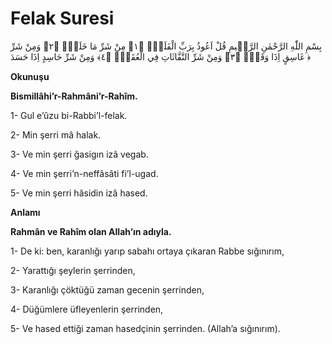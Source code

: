 # Felak Suresi


بِسْمِ اللّٰهِ الرَّحْمٰنِ الرَّح۪يمِ
قُلْ اَعُوذُ بِرَبِّ الْفَلَقِۙ ﴿١﴾ مِنْ شَرِّ مَا خَلَقَۙ ﴿٢﴾ وَمِنْ شَرِّ غَاسِقٍ اِذَا وَقَبَۙ ﴿٣﴾ وَمِنْ شَرِّ النَّفَّاثَاتِ فِي الْعُقَدِۙ ﴿٤﴾ وَمِنْ شَرِّ حَاسِدٍ اِذَا حَسَدَ ﴿

**Okunuşu**

**Bismillâhi’r-Rahmâni’r-Rahîm.**

1- Gul e’ûzu bi-Rabbi’l-felak.

2- Min şerri mâ halak.

3- Ve min şerri ğasigın izâ vegab.

4- Ve min şerri’n-neffâsâti fi’l-ugad.

5- Ve min şerri hâsidin izâ hased.

**Anlamı**

**Rahmân ve Rahîm olan Allah’ın adıyla.**

1- De ki: ben, karanlığı yarıp sabahı ortaya çıkaran Rabbe sığınırım,

2- Yarattığı şeylerin şerrinden,

3- Karanlığı çöktüğü zaman gecenin şerrinden,

4- Düğümlere üfleyenlerin şerrinden,

5- Ve hased ettiği zaman hasedçinin şerrinden. (Allah’a sığınırım).
